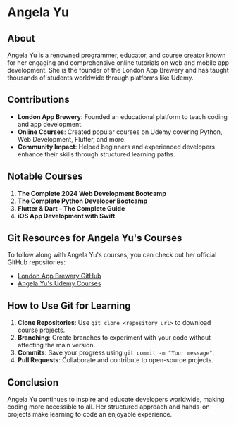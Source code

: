 # Angela Yu

## About

Angela Yu is a renowned programmer, educator, and course creator known for her engaging and comprehensive online tutorials on web and mobile app development. She is the founder of the London App Brewery and has taught thousands of students worldwide through platforms like Udemy.

## Contributions

- **London App Brewery**: Founded an educational platform to teach coding and app development.
- **Online Courses**: Created popular courses on Udemy covering Python, Web Development, Flutter, and more.
- **Community Impact**: Helped beginners and experienced developers enhance their skills through structured learning paths.

## Notable Courses

1. **The Complete 2024 Web Development Bootcamp**
2. **The Complete Python Developer Bootcamp**
3. **Flutter & Dart – The Complete Guide**
4. **iOS App Development with Swift**

## Git Resources for Angela Yu's Courses

To follow along with Angela Yu's courses, you can check out her official GitHub repositories:

- [London App Brewery GitHub](https://github.com/londonappbrewery)
- [Angela Yu's Udemy Courses](https://www.udemy.com/user/angelayu/)

## How to Use Git for Learning

1. **Clone Repositories**: Use `git clone <repository_url>` to download course projects.
2. **Branching**: Create branches to experiment with your code without affecting the main version.
3. **Commits**: Save your progress using `git commit -m "Your message"`.
4. **Pull Requests**: Collaborate and contribute to open-source projects.

## Conclusion

Angela Yu continues to inspire and educate developers worldwide, making coding more accessible to all. Her structured approach and hands-on projects make learning to code an enjoyable experience.
